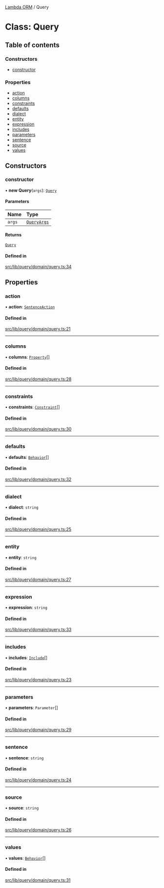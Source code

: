 [Lambda ORM](../README.md) / Query

# Class: Query

## Table of contents

### Constructors

- [constructor](Query.md#constructor)

### Properties

- [action](Query.md#action)
- [columns](Query.md#columns)
- [constraints](Query.md#constraints)
- [defaults](Query.md#defaults)
- [dialect](Query.md#dialect)
- [entity](Query.md#entity)
- [expression](Query.md#expression)
- [includes](Query.md#includes)
- [parameters](Query.md#parameters)
- [sentence](Query.md#sentence)
- [source](Query.md#source)
- [values](Query.md#values)

## Constructors

### constructor

• **new Query**(`args`): [`Query`](Query.md)

#### Parameters

| Name | Type |
| :------ | :------ |
| `args` | [`QueryArgs`](../interfaces/QueryArgs.md) |

#### Returns

[`Query`](Query.md)

#### Defined in

[src/lib/query/domain/query.ts:34](https://github.com/FlavioLionelRita/lambdaorm/blob/b2f3850a/src/lib/query/domain/query.ts#L34)

## Properties

### action

• **action**: [`SentenceAction`](../enums/SentenceAction.md)

#### Defined in

[src/lib/query/domain/query.ts:21](https://github.com/FlavioLionelRita/lambdaorm/blob/b2f3850a/src/lib/query/domain/query.ts#L21)

___

### columns

• **columns**: [`Property`](../interfaces/Property.md)[]

#### Defined in

[src/lib/query/domain/query.ts:28](https://github.com/FlavioLionelRita/lambdaorm/blob/b2f3850a/src/lib/query/domain/query.ts#L28)

___

### constraints

• **constraints**: [`Constraint`](../interfaces/Constraint.md)[]

#### Defined in

[src/lib/query/domain/query.ts:30](https://github.com/FlavioLionelRita/lambdaorm/blob/b2f3850a/src/lib/query/domain/query.ts#L30)

___

### defaults

• **defaults**: [`Behavior`](../interfaces/Behavior.md)[]

#### Defined in

[src/lib/query/domain/query.ts:32](https://github.com/FlavioLionelRita/lambdaorm/blob/b2f3850a/src/lib/query/domain/query.ts#L32)

___

### dialect

• **dialect**: `string`

#### Defined in

[src/lib/query/domain/query.ts:25](https://github.com/FlavioLionelRita/lambdaorm/blob/b2f3850a/src/lib/query/domain/query.ts#L25)

___

### entity

• **entity**: `string`

#### Defined in

[src/lib/query/domain/query.ts:27](https://github.com/FlavioLionelRita/lambdaorm/blob/b2f3850a/src/lib/query/domain/query.ts#L27)

___

### expression

• **expression**: `string`

#### Defined in

[src/lib/query/domain/query.ts:33](https://github.com/FlavioLionelRita/lambdaorm/blob/b2f3850a/src/lib/query/domain/query.ts#L33)

___

### includes

• **includes**: [`Include`](Include.md)[]

#### Defined in

[src/lib/query/domain/query.ts:23](https://github.com/FlavioLionelRita/lambdaorm/blob/b2f3850a/src/lib/query/domain/query.ts#L23)

___

### parameters

• **parameters**: `Parameter`[]

#### Defined in

[src/lib/query/domain/query.ts:29](https://github.com/FlavioLionelRita/lambdaorm/blob/b2f3850a/src/lib/query/domain/query.ts#L29)

___

### sentence

• **sentence**: `string`

#### Defined in

[src/lib/query/domain/query.ts:24](https://github.com/FlavioLionelRita/lambdaorm/blob/b2f3850a/src/lib/query/domain/query.ts#L24)

___

### source

• **source**: `string`

#### Defined in

[src/lib/query/domain/query.ts:26](https://github.com/FlavioLionelRita/lambdaorm/blob/b2f3850a/src/lib/query/domain/query.ts#L26)

___

### values

• **values**: [`Behavior`](../interfaces/Behavior.md)[]

#### Defined in

[src/lib/query/domain/query.ts:31](https://github.com/FlavioLionelRita/lambdaorm/blob/b2f3850a/src/lib/query/domain/query.ts#L31)
